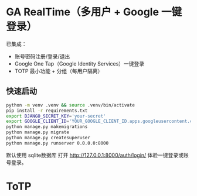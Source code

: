 # GA RealTime（多用户 + Google 一键登录）

已集成：
- 账号密码注册/登录/退出
- Google One Tap（Google Identity Services）一键登录
- TOTP 最小功能 + 分组（每用户隔离）

## 快速启动
```bash
python -m venv .venv && source .venv/bin/activate
pip install -r requirements.txt
export DJANGO_SECRET_KEY='your-secret'
export GOOGLE_CLIENT_ID='YOUR_GOOGLE_CLIENT_ID.apps.googleusercontent.com'
python manage.py makemigrations
python manage.py migrate
python manage.py createsuperuser
python manage.py runserver 0.0.0.0:8000
```
默认使用 sqlite数据库
打开 http://127.0.0.1:8000/auth/login/ 体验一键登录或账号登录。
# ToTP
